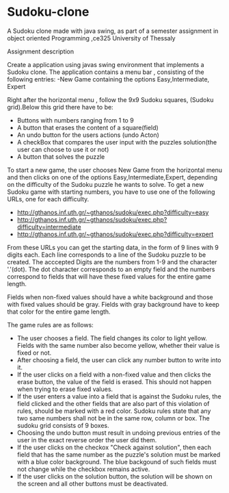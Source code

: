# Sudoku-clone
A Sudoku clone made with java swing, as part of a semester assignment
in object oriented Programming ,ce325 University of Thessaly

Assignment description

Create a application using javas swing environment that implements
a Sudoku clone. The application contains a menu bar , consisting of
the following entries:
-New Game containing the options Easy,Intermediate, Expert

Right after the horizontal menu , follow the 9x9 Sudoku squares,
(Sudoku grid).Below this grid there have to be:
- Buttons with numbers ranging from 1 to 9
- A button that erases the content of a square(field)
- An undo button for the users actions (undo Acton)
- A checkBox that compares the user input with the puzzles solution(the user can choose to use it or not)
- A button that solves the puzzle

To start a new game, the user chooses New Game from the horizontal
menu and then clicks on one of the options Easy,Intermediate,Expert,
depending on the difficulty of the Sudoku puzzle he wants to solve.
To get a new Sudoku game with starting numbers, you have to use one of
the following URLs, one for each difficulty.
- http://gthanos.inf.uth.gr/~gthanos/sudoku/exec.php?difficulty=easy
- http://gthanos.inf.uth.gr/~gthanos/sudoku/exec.php?difficulty=intermediate
- http://gthanos.inf.uth.gr/~gthanos/sudoku/exec.php?difficulty=expert

From these URLs you can get the starting data, in the form of 9 lines with 9
digits each. Each line corresponds to a line of the Sudoku puzzle to be created.
The acccepted Digits are the numbers from 1-9 and the character '.'(dot). The
dot character corresponds to an empty field and the numbers correspond to fields
that will have these fixed values for the entire game length.

Fields when non-fixed values should have a white background and those with fixed
values should be gray. Fields with gray background have to keep that color for
the entire game length.

The game rules are as follows:
- The user chooses a field. The field changes its color to light yellow. Fields
with the same number also become yellow, whether their value is fixed or not.
- After choosing a field, the user can click any number button to write into it.
- If the user clicks on a field with a non-fixed value and then clicks the erase
button, the value of the field is erased. This should not happen when trying to
erase fixed values.
- If the user enters a value into a field that is against the Sudoku rules, the
field clicked and the other fields that are also part of this violation of rules,
should be marked with a red color. Sudoku rules state that any two same numbers
shall not be in the same row, column or box. The sudoku grid consists of 9 boxes.
- Choosing the undo button must result in undoing previous entries of the user
in the exact reverse order the user did them.
- If the user clicks on the checkox "Check against solution", then each field
that has the same number as the puzzle's solution must be marked with a blue
color background. The blue backgound of such fields must not change while the
checkbox remains active.
- If the user clicks on the solution button, the solution will be shown on the
screen and all other buttons must be deactivated.
